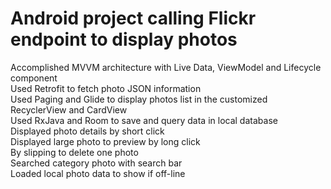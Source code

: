 # Android project calling Flickr endpoint to display photos  

Accomplished MVVM architecture with Live Data, ViewModel and Lifecycle component  
Used Retrofit to fetch photo JSON information  
Used Paging and Glide to display photos list in the customized RecyclerView and CardView  
Used RxJava and Room to save and query data in local database  
Displayed photo details by short click  
Displayed large photo to preview by long click  
By slipping to delete one photo  
Searched category photo with search bar  
Loaded local photo data to show if off-line  

